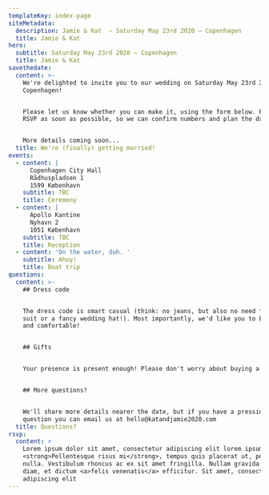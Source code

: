 ```yaml
---
templateKey: index-page
siteMetadata:
  description: Jamie & Kat  – Saturday May 23rd 2020 – Copenhagen
  title: Jamie & Kat
hero:
  subtitle: Saturday May 23rd 2020 – Copenhagen
  title: Jamie & Kat
savethedate:
  content: >-
    We're delighted to invite you to our wedding on Saturday May 23rd 2020 in
    Copenhagen!


    Please let us know whether you can make it, using the form below. Please
    RSVP as soon as possible, so we can confirm numbers and plan the day.


    More details coming soon...
  title: We're (finally) getting married!
events:
  - content: |
      Copenhagen City Hall
      Rådhuspladsen 1
      1599 København
    subtitle: TBC
    title: Ceremony
  - content: |
      Apollo Kantine
      Nyhavn 2
      1051 København
    subtitle: TBC
    title: Reception
  - content: 'On the water, duh. '
    subtitle: Ahoy!
    title: Boat trip
questions:
  content: >-
    ## Dress code


    The dress code is smart casual (think: no jeans, but also no need for a full
    suit or a fancy wedding hat!). Most importantly, we'd like you to be happy
    and comfortable!


    ## Gifts


    Your presence is present enough! Please don't worry about buying a gift.


    ## More questions?


    We'll share more details nearer the date, but if you have a pressing
    question you can email us at hello@katandjamie2020.com
  title: Questions?
rsvp:
  content: >
    Lorem ipsum dolor sit amet, consectetur adipiscing elit lorem ipsum dolor.
    <strong>Pellentesque risus mi</strong>, tempus quis placerat ut, porta nec
    nulla. Vestibulum rhoncus ac ex sit amet fringilla. Nullam gravida purus
    diam, et dictum <a>felis venenatis</a> efficitur. Sit amet, consectetur
    adipiscing elit
---
```


